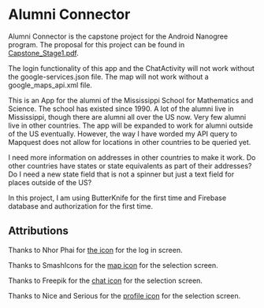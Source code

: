 # Alumni Connector
Alumni Connector is the capstone project for the Android Nanogree program. The proposal for this project can be found in [Capstone_Stage1.pdf](Capstone_Stage1.pdf).

The login functionality of this app and the ChatActivity will not work without the google-services.json file. The map will not work without a google_maps_api.xml file. 

This is an App for the alumni of the Mississippi School for Mathematics and Science. The school has existed since 1990. A lot of the alumni live in Mississippi, though there are alumni all over the US now. Very few alumni live in other countries. The app will be expanded to work for alumni outside of the US eventually. 
However, the way I have worded my API query to Mapquest does not allow for locations in other countries to be queried yet.  

I need more information on addresses in other countries to make it work. Do other countries have states or state equivalents as part of their addresses? Do I need a new state field that is not a spinner but just a text field for places outside of the US? 

In this project, I am using ButterKnife for the first time and Firebase database and authorization for the first time. 

## Attributions
Thanks to Nhor Phai for [the icon](https://www.flaticon.com/free-icon/plug_1104875) for the log in screen.

Thanks to SmashIcons for the [map icon](https://www.flaticon.com/free-icon/map_148844) for the selection screen.

Thanks to Freepik for the [chat icon](https://www.flaticon.com/free-icon/speech-bubble_1077909) for the selection screen.

Thanks to Nice and Serious for the [profile icon](https://www.flaticon.com/free-icon/avatar-inside-a-circle_78373) for the selection screen.
